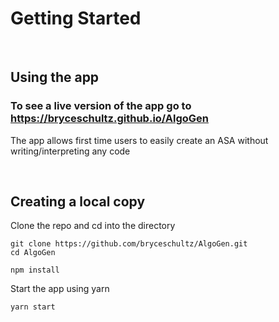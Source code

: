 # Getting Started
<br>

## Using the app

### To see a live version of the app go to https://bryceschultz.github.io/AlgoGen

The app allows first time users to easily create an ASA without writing/interpreting any code

<br>

## Creating a local copy

Clone the repo and cd into the directory

```
git clone https://github.com/bryceschultz/AlgoGen.git
cd AlgoGen
```

```
npm install
```

Start the app using yarn
```
yarn start
```
